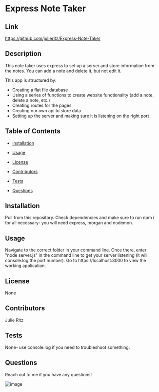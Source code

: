 # Express Note Taker
## Link
https://github.com/julieritz/Express-Note-Taker
## Description
This note taker uses express to set up a server and store information from the notes. You can add a note and delete it, but not edit it.

This app is structured by:
- Creating a flat file database
- Using a series of functions to create website functionality (add a note, delete a note, etc.)
- Creating routes for the pages
- Creating our own api to store data
- Setting up the server and making sure it is listening on the right port
## Table of Contents
* [Installation](#installation)

* [Usage](#usage)

* [License](#license)

* [Contributors](#contributors)

* [Tests](#tests)

* [Questions](#questions)
## Installation
Pull from this repository. Check dependencies and make sure to run npm i for all necessary- you will need express, morgan and nodemon.
## Usage
Navigate to the correct folder in your command line. Once there, enter "node server.js" in the command line to get your server listening (it will console.log the port number). Go to https://localhost:3000 to view the working application.
## License
None
## Contributors
Julie Ritz
## Tests
None- use console.log if you need to troubleshoot something.
## Questions
Reach out to me if you have any questions!

![image](https://user-images.githubusercontent.com/60047114/82133513-f25e0c00-97a1-11ea-9b18-28954ff840de.png)
